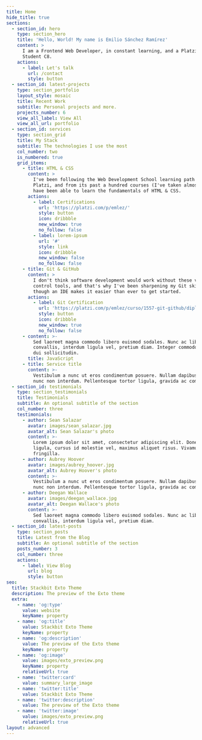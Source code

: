 ```yaml
---
title: Home
hide_title: true
sections:
  - section_id: hero
    type: section_hero
    title: 'Hello, World! My name is Emilio Sánchez Ramírez'
    content: >
      I am a Frontend Web Developer, in constant learning, and a Platzi Master
      Student C8.
    actions:
      - label: Let's talk
        url: /contact
        style: button
  - section_id: latest-projects
    type: section_portfolio
    layout_style: mosaic
    title: Recent Work
    subtitle: Personal projects and more.
    projects_number: 6
    view_all_label: View All
    view_all_url: portfolio
  - section_id: services
    type: section_grid
    title: My Stack
    subtitle: The technologies I use the most
    col_number: two
    is_numbered: true
    grid_items:
      - title: HTML & CSS
        content: >
          I've been following the Web Development School learning path at
          Platzi, and from its past a hundred courses (I've taken almost 80) I
          have been able to learn the fundamentals of HTML & CSS.
        actions:
          - label: Certifications
            url: 'https://platzi.com/p/emlez/'
            style: button
            icon: dribbble
            new_window: true
            no_follow: false
          - label: lorem-ipsum
            url: '#'
            style: link
            icon: dribbble
            new_window: false
            no_follow: false
      - title: Git & GitHub
        content: >
          I don't think software development would work without these version
          control tools, and that's why I've been sharpening my Git skills even
          though an IDE makes it easier than ever to get started.
        actions:
          - label: Git Certification
            url: 'https://platzi.com/p/emlez/curso/1557-git-github/diploma/detalle/'
            style: button
            icon: dribbble
            new_window: true
            no_follow: false
      - content: >-
          Sed laoreet magna commodo libero euismod sodales. Nunc ac libero
          convallis, interdum ligula vel, pretium diam. Integer commodo sem at
          dui sollicitudin.
        title: JavaScript
      - title: Service title
        content: >-
          Vestibulum a nunc ut eros condimentum posuere. Nullam dapibus quis
          nunc non interdum. Pellentesque tortor ligula, gravida ac commodo eu.
  - section_id: testimonials
    type: section_testimonials
    title: Testimonials
    subtitle: An optional subtitle of the section
    col_number: three
    testimonials:
      - author: Sean Salazar
        avatar: images/sean_salazar.jpg
        avatar_alt: Sean Salazar's photo
        content: >-
          Lorem ipsum dolor sit amet, consectetur adipiscing elit. Donec nisl
          ligula, cursus id molestie vel, maximus aliquet risus. Vivamus in nibh
          fringilla.
      - author: Aubrey Hoover
        avatar: images/aubrey_hoover.jpg
        avatar_alt: Aubrey Hoover's photo
        content: >-
          Vestibulum a nunc ut eros condimentum posuere. Nullam dapibus quis
          nunc non interdum. Pellentesque tortor ligula, gravida ac commodo eu.
      - author: Deegan Wallace
        avatar: images/deegan_wallace.jpg
        avatar_alt: Deegan Wallace's photo
        content: >-
          Sed laoreet magna commodo libero euismod sodales. Nunc ac libero
          convallis, interdum ligula vel, pretium diam.
  - section_id: latest-posts
    type: section_posts
    title: Latest from the Blog
    subtitle: An optional subtitle of the section
    posts_number: 3
    col_number: three
    actions:
      - label: View Blog
        url: blog
        style: button
seo:
  title: Stackbit Exto Theme
  description: The preview of the Exto theme
  extra:
    - name: 'og:type'
      value: website
      keyName: property
    - name: 'og:title'
      value: Stackbit Exto Theme
      keyName: property
    - name: 'og:description'
      value: The preview of the Exto theme
      keyName: property
    - name: 'og:image'
      value: images/exto_preview.png
      keyName: property
      relativeUrl: true
    - name: 'twitter:card'
      value: summary_large_image
    - name: 'twitter:title'
      value: Stackbit Exto Theme
    - name: 'twitter:description'
      value: The preview of the Exto theme
    - name: 'twitter:image'
      value: images/exto_preview.png
      relativeUrl: true
layout: advanced
---
```

